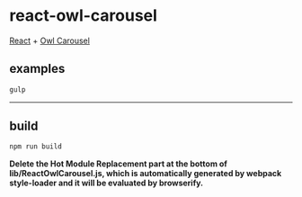 # react-owl-carousel
[React](http://facebook.github.io/react/) + [Owl Carousel](http://owlgraphic.com/owlcarousel/)

## examples
```bash
gulp
```

******

## build
```bash
npm run build
```
**Delete the Hot Module Replacement part at the bottom of lib/ReactOwlCarousel.js,
which is automatically generated by webpack style-loader and it will be evaluated by browserify.**
